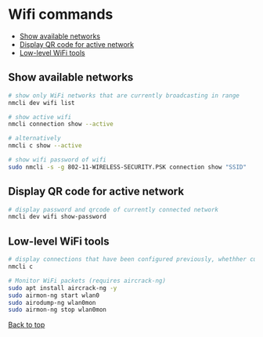 # Wifi commands

- [Show available networks](#show-available-networks)
- [Display QR code for active network](#display-qr-code-for-active-network)
- [Low-level WiFi tools](#low-level-wifi-tools)

## Show available networks

```bash
# show only WiFi networks that are currently broadcasting in range
nmcli dev wifi list
```

```bash
# show active wifi
nmcli connection show --active

# alternatively
nmcli c show --active
```

```bash
# show wifi password of wifi
sudo nmcli -s -g 802-11-WIRELESS-SECURITY.PSK connection show "SSID"
```

## Display QR code for active network

```bash
# display password and qrcode of currently connected network
nmcli dev wifi show-password
```

## Low-level WiFi tools

```bash
# display connections that have been configured previously, whethher currently active or not, both wired and wireless
nmcli c
```

```bash
# Monitor WiFi packets (requires aircrack-ng)
sudo apt install aircrack-ng -y
sudo airmon-ng start wlan0
sudo airodump-ng wlan0mon
sudo airmon-ng stop wlan0mon
```

[Back to top](#wifi-commands)
